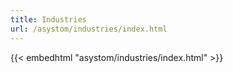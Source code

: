 ```yaml
---
title: Industries
url: /asystom/industries/index.html
---
```


{{< embedhtml "asystom/industries/index.html" >}}

